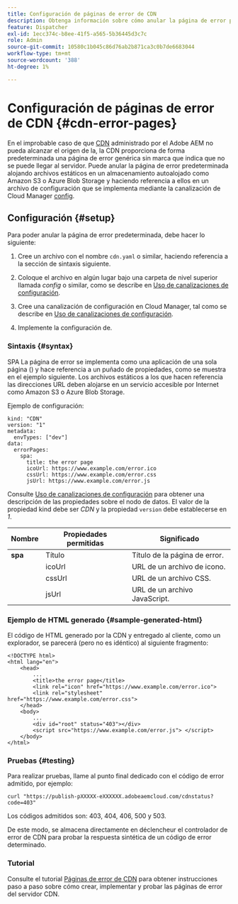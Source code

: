 ```yaml
---
title: Configuración de páginas de error de CDN
description: Obtenga información sobre cómo anular la página de error predeterminada alojando archivos estáticos en un almacenamiento autoalojado como Amazon S3 o Azure Blob Storage y haciendo referencia a ellos en un archivo de configuración que se implementa mediante la canalización de configuración de Cloud Manager.
feature: Dispatcher
exl-id: 1ecc374c-b8ee-41f5-a565-5b36445d3c7c
role: Admin
source-git-commit: 10580c1b045c86d76ab2b871ca3c0b7de6683044
workflow-type: tm+mt
source-wordcount: '388'
ht-degree: 1%

---
```



# Configuración de páginas de error de CDN {#cdn-error-pages}

En el improbable caso de que [CDN](/help/implementing/dispatcher/cdn.md#aem-managed-cdn) administrado por el Adobe AEM no pueda alcanzar el origen de la, la CDN proporciona de forma predeterminada una página de error genérica sin marca que indica que no se puede llegar al servidor. Puede anular la página de error predeterminada alojando archivos estáticos en un almacenamiento autoalojado como Amazon S3 o Azure Blob Storage y haciendo referencia a ellos en un archivo de configuración que se implementa mediante la canalización de Cloud Manager [config](/help/operations/config-pipeline.md#managing-in-cloud-manager).

## Configuración {#setup}

Para poder anular la página de error predeterminada, debe hacer lo siguiente:

1. Cree un archivo con el nombre `cdn.yaml` o similar, haciendo referencia a la sección de sintaxis siguiente.

1. Coloque el archivo en algún lugar bajo una carpeta de nivel superior llamada *config* o similar, como se describe en [Uso de canalizaciones de configuración](/help/operations/config-pipeline.md#folder-structure).

1. Cree una canalización de configuración en Cloud Manager, tal como se describe en [Uso de canalizaciones de configuración](/help/operations/config-pipeline.md#managing-in-cloud-manager).

1. Implemente la configuración de.

### Sintaxis {#syntax}

SPA La página de error se implementa como una aplicación de una sola página () y hace referencia a un puñado de propiedades, como se muestra en el ejemplo siguiente.  Los archivos estáticos a los que hacen referencia las direcciones URL deben alojarse en un servicio accesible por Internet como Amazon S3 o Azure Blob Storage.

Ejemplo de configuración:

```
kind: "CDN"
version: "1"
metadata:
  envTypes: ["dev"]
data:
  errorPages:
    spa:
      title: the error page
      icoUrl: https://www.example.com/error.ico
      cssUrl: https://www.example.com/error.css
      jsUrl: https://www.example.com/error.js
```

Consulte [Uso de canalizaciones de configuración](/help/operations/config-pipeline.md#common-syntax) para obtener una descripción de las propiedades sobre el nodo de datos. El valor de la propiedad kind debe ser *CDN* y la propiedad `version` debe establecerse en *1*.


| Nombre | Propiedades permitidas | Significado |
|-----------|--------------------------|-------------|
| **spa** | Título | Título de la página de error. |
|     | icoUrl | URL de un archivo de icono. |
|     | cssUrl | URL de un archivo CSS. |
|     | jsUrl | URL de un archivo JavaScript. |

### Ejemplo de HTML generado {#sample-generated-html}

El código de HTML generado por la CDN y entregado al cliente, como un explorador, se parecerá (pero no es idéntico) al siguiente fragmento:

```
<!DOCTYPE html>
<html lang="en">
    <head>
        ...
        <title>the error page</title>
        <link rel="icon" href="https://www.example.com/error.ico">
        <link rel="stylesheet" href="https://www.example.com/error.css">
    </head>
    <body>
        ...
        <div id="root" status="403"></div>
        <script src="https://www.example.com/error.js"> </script>
    </body>
</html>
```

### Pruebas {#testing}

Para realizar pruebas, llame al punto final dedicado con el código de error admitido, por ejemplo:

```
curl "https://publish-pXXXXX-eXXXXXX.adobeaemcloud.com/cdnstatus?code=403"
```

Los códigos admitidos son: 403, 404, 406, 500 y 503.

De este modo, se almacena directamente en déclencheur el controlador de error de CDN para probar la respuesta sintética de un código de error determinado.

### Tutorial

Consulte el tutorial [Páginas de error de CDN](https://experienceleague.adobe.com/es/docs/experience-manager-learn/cloud-service/content-delivery/custom-error-pages#cdn-error-pages) para obtener instrucciones paso a paso sobre cómo crear, implementar y probar las páginas de error del servidor CDN.


